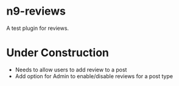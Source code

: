 # n9-reviews
A test plugin for reviews. 

# Under Construction
- Needs to allow users to add review to a post
- Add option for Admin to enable/disable reviews for a post type
